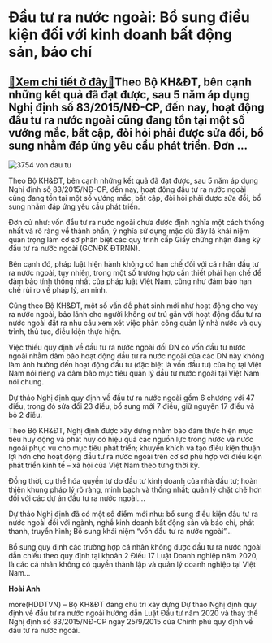 Đầu tư ra nước ngoài: Bổ sung điều kiện đối với kinh doanh bất động sản, báo chí
================================================================================

[:gift:Xem chi tiết ở đây:gift:](https://hddtvn.com/dau-tu-ra-nuoc-ngoai-bo-sung-dieu-kien-doi-voi-kinh-doanh-bat-dong-san-bao-chi/)Theo Bộ KH&ĐT, bên cạnh những kết quả đã đạt được, sau 5 năm áp dụng Nghị định số 83/2015/NĐ-CP, đến nay, hoạt động đầu tư ra nước ngoài cũng đang tồn tại một số vướng mắc, bất cập, đòi hỏi phải được sửa đổi, bổ sung nhằm đáp ứng yêu cầu phát triển. Đơn …
---------------------------------------------------------------------------------------------------------------------------------------------------------------------------------------------------------------------------------------------------------------





![3754 von dau tu](https://haiquanonline.com.vn/stores/news_dataimages/hienntt/092020/27/18/3754_von-dau-tu.jpg?rt=20200927203811 "undefined")



Theo Bộ KH&ĐT, bên cạnh những kết quả đã đạt được, sau 5 năm áp dụng Nghị định số 83/2015/NĐ-CP, đến nay, hoạt động đầu tư ra nước ngoài cũng đang tồn tại một số vướng mắc, bất cập, đòi hỏi phải được sửa đổi, bổ sung nhằm đáp ứng yêu cầu phát triển.


Đơn cử như: vốn đầu tư ra nước ngoài chưa được định nghĩa một cách thống nhất và rõ ràng về thành phần, ý nghĩa sử dụng mặc dù đây là khái niệm quan trọng làm cơ sở phân biệt các quy trình cấp Giấy chứng nhận đăng ký đầu tư ra nước ngoài (GCNĐK ĐTRNN).


Bên cạnh đó, pháp luật hiện hành không có hạn chế đối với cá nhân đầu tư ra nước ngoài, tuy nhiên, trong một số trường hợp cần thiết phải hạn chế để đảm bảo tính thống nhất của pháp luật Việt Nam, cũng như đảm bảo hạn chế rủi ro về pháp lý, an ninh.


Cũng theo Bộ KH&ĐT, một số vấn đề phát sinh mới như hoạt động cho vay ra nước ngoài, bảo lãnh cho người không cư trú gắn với hoạt động đầu tư ra nước ngoài đặt ra nhu cầu xem xét việc phân công quản lý nhà nước và quy trình, thủ tục, điều kiện thực hiện.


Việc thiếu quy định về đầu tư ra nước ngoài đối DN có vốn đầu tư nước ngoài nhằm đảm bảo hoạt động đầu tư ra nước ngoài của các DN này không làm ảnh hưởng đến hoạt động đầu tư (đặc biệt là vốn đầu tư) của họ tại Việt Nam nói riêng và đảm bảo mục tiêu quản lý đầu tư nước ngoài tại Việt Nam nói chung.


Dự thảo Nghị định quy định về đầu tư ra nước ngoài gồm 6 chương với 47 điều, trong đó sửa đổi 23 điều, bổ sung mới 7 điều, giữ nguyên 17 điều và bỏ 2 điều.


Theo Bộ KH&ĐT, Nghị định được xây dựng nhằm bảo đảm thực hiện mục tiêu huy động và phát huy có hiệu quả các nguồn lực trong nước và nước ngoài phục vụ cho mục tiêu phát triển; khuyến khích và tạo điều kiện thuận lợi hơn cho hoạt động đầu tư ra nước ngoài trên cơ sở phù hợp với điều kiện phát triển kinh tế – xã hội của Việt Nam theo từng thời kỳ.


Đồng thời, cụ thể hóa quyền tự do đầu tư kinh doanh của nhà đầu tư; hoàn thiện khung pháp lý rõ ràng, minh bạch và thống nhất; quản lý chặt chẽ hơn đối với các dự án đầu tư ra nước ngoài….


Dự thảo Nghị định đã có một số điểm mới như: bổ sung điều kiện đầu tư ra nước ngoài đối với ngành, nghề kinh doanh bất động sản và báo chí, phát thanh, truyền hình; Bổ sung khái niệm “vốn đầu tư ra nước ngoài”…


Bổ sung quy định các trường hợp cá nhân không được đầu tư ra nước ngoài dẫn chiếu theo quy định tại khoản 2 Điều 17 Luật Doanh nghiệp năm 2020, là các cá nhân không có quyền thành lập và quản lý doanh nghiệp tại Việt Nam…




**Hoài Anh**



more(HDDTVN) – Bộ KH&ĐT đang chủ trì xây dựng Dự thảo Nghị định quy định về đầu tư ra nước ngoài hướng dẫn Luật Đầu tư năm 2020 và thay thế Nghị định số 83/2015/NĐ-CP ngày 25/9/2015 của Chính phủ quy định về đầu tư ra nước ngoài.

